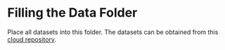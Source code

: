 # Filling the Data Folder

Place all datasets into this folder. The datasets can be obtained from this [cloud repository](hhi).